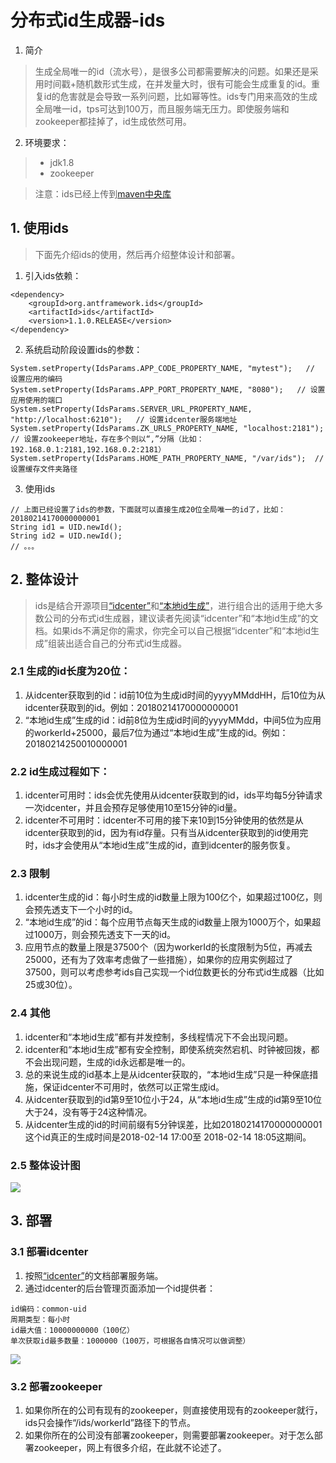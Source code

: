 # 分布式id生成器-ids

1. 简介
> 生成全局唯一的id（流水号），是很多公司都需要解决的问题。如果还是采用时间戳+随机数形式生成，在并发量大时，很有可能会生成重复的id。重复id的危害就是会导致一系列问题，比如幂等性。ids专门用来高效的生成全局唯一id，tps可达到100万，而且服务端无压力。即使服务端和zookeeper都挂掉了，id生成依然可用。

2. 环境要求：
> * jdk1.8
> * zookeeper


> 注意：ids已经上传到[maven中央库](http://search.maven.org/#search%7Cga%7C1%7Corg.antframework.ids)

## 1. 使用ids
> 下面先介绍ids的使用，然后再介绍整体设计和部署。

1. 引入ids依赖：
```
<dependency>
    <groupId>org.antframework.ids</groupId>
    <artifactId>ids</artifactId>
    <version>1.1.0.RELEASE</version>
</dependency>
```
2. 系统启动阶段设置ids的参数：
```
System.setProperty(IdsParams.APP_CODE_PROPERTY_NAME, "mytest");   // 设置应用的编码
System.setProperty(IdsParams.APP_PORT_PROPERTY_NAME, "8080");   // 设置应用使用的端口
System.setProperty(IdsParams.SERVER_URL_PROPERTY_NAME, "http://localhost:6210");   // 设置idcenter服务端地址
System.setProperty(IdsParams.ZK_URLS_PROPERTY_NAME, "localhost:2181");  // 设置zookeeper地址，存在多个则以“,”分隔（比如：192.168.0.1:2181,192.168.0.2:2181）
System.setProperty(IdsParams.HOME_PATH_PROPERTY_NAME, "/var/ids");  // 设置缓存文件夹路径
```
3. 使用ids
```
// 上面已经设置了ids的参数，下面就可以直接生成20位全局唯一的id了，比如：20180214170000000001
String id1 = UID.newId();
String id2 = UID.newId();
// 。。。
```

## 2. 整体设计
> ids是结合开源项目[“idcenter”](https://github.com/zhongxunking/idcenter)和[“本地id生成”](https://github.com/zhongxunking/ant-common-util#7-本地id生成器)，进行组合出的适用于绝大多数公司的分布式id生成器，建议读者先阅读“idcenter”和“本地id生成”的文档。如果ids不满足你的需求，你完全可以自己根据“idcenter”和“本地id生成”组装出适合自己的分布式id生成器。

### 2.1 生成的id长度为20位：
1. 从idcenter获取到的id：id前10位为生成id时间的yyyyMMddHH，后10位为从idcenter获取到的id。例如：20180214170000000001
2. “本地id生成”生成的id：id前8位为生成id时间的yyyyMMdd，中间5位为应用的workerId+25000，最后7位为通过“本地id生成”生成的id。例如：20180214250010000001

### 2.2 id生成过程如下：
1. idcenter可用时：ids会优先使用从idcenter获取到的id，ids平均每5分钟请求一次idcenter，并且会预存足够使用10至15分钟的id量。
2. idcenter不可用时：idcenter不可用的接下来10到15分钟使用的依然是从idcenter获取到的id，因为有id存量。只有当从idcenter获取到的id使用完时，ids才会使用从“本地id生成”生成的id，直到idcenter的服务恢复。

### 2.3 限制
1. idcenter生成的id：每小时生成的id数量上限为100亿个，如果超过100亿，则会预先透支下一个小时的id。
2. “本地id生成”的id：每个应用节点每天生成的id数量上限为1000万个，如果超过1000万，则会预先透支下一天的id。
3. 应用节点的数量上限是37500个（因为workerId的长度限制为5位，再减去25000，还有为了效率考虑做了一些措施），如果你的应用实例超过了37500，则可以考虑参考ids自己实现一个id位数更长的分布式id生成器（比如25或30位）。

### 2.4 其他
1. idcenter和“本地id生成”都有并发控制，多线程情况下不会出现问题。
2. idcenter和“本地id生成”都有安全控制，即使系统突然宕机、时钟被回拨，都不会出现问题，生成的id永远都是唯一的。
3. 总的来说生成的id基本上是从idcenter获取的，“本地id生成”只是一种保底措施，保证idcenter不可用时，依然可以正常生成id。
4. 从idcenter获取到的id第9至10位小于24，从“本地id生成”生成的id第9至10位大于24，没有等于24这种情况。
5. 从idcenter生成的id的时间前缀有5分钟误差，比如20180214170000000001这个id真正的生成时间是2018-02-14 17:00至
2018-02-14 18:05这期间。

### 2.5 整体设计图
![](https://note.youdao.com/yws/api/personal/file/WEB54a4eae4524569272aadcc611a4355f2?method=download&shareKey=0776adfb2e6be8406898b74e19c58ffa)

## 3. 部署
### 3.1 部署idcenter
1. 按照[“idcenter”](https://github.com/zhongxunking/idcenter#2-服务端部署)的文档部署服务端。
2. 通过idcenter的后台管理页面添加一个id提供者：
```
id编码：common-uid
周期类型：每小时
id最大值：10000000000（100亿）
单次获取id最多数量：1000000（100万，可根据各自情况可以做调整）
```
![](https://note.youdao.com/yws/api/personal/file/WEB896a835676108bdf7dcfd792dd4e5764?method=download&shareKey=b050ceb4de5991523295c38aaa0c2e6f)
### 3.2 部署zookeeper
1. 如果你所在的公司有现有的zookeeper，则直接使用现有的zookeeper就行，ids只会操作“/ids/workerId”路径下的节点。
2. 如果你所在的公司没有部署zookeeper，则需要部署zookeeper。对于怎么部署zookeeper，网上有很多介绍，在此就不论述了。
